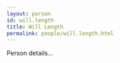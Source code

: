 ```yaml
---
layout: person
id: will.length
title: Will Length
permalink: people/will.length.html
---
```


Person details...